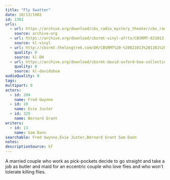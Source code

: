 ```yaml
---
title: "Fly Swatter"
date: 10/13/1982
id: 1381
urls: 
  - url: https://archive.org/download/cbs_radio_mystery_theater/cbs_radio_mystery_theater-1351-1399.zip/cbs_radio_mystery_theater-1351-1399%2Fcbsrmt_1381_fly_swatter.mp3
    source: archive-org
  - url: https://archive.org/download/cbsrmt-vinyl-afrts/CBSRMT-821013-1381-Fly-Swatter_afrts.mp3
    source: kl-vinyl
  - url: http://cbsrmt.thelongtrek.com/DH/CBSRMT%20-%20821013%201381%20Fly%20Swatter_dh.mp3
    quality: 0
    source: kl-DH
  - url: https://archive.org/download/cbsrmt-david-oxford-boa-collection/CBSRMT-821013-1381-Fly-Swatter-(AFRTS)-(256-44)-{BoA}.mp3
    quality: 0
    source: kl-davidoboa
audioQuality: 0
tags: 
multipart: 0
actors:  
  - id: 204
    name: Fred Gwynne  
  - id: 10
    name: Evie Juster  
  - id: 325
    name: Bernard Grant
writers:  
  - id: 13
    name: Sam Dann
searchable: Fred Gwynne,Evie Juster,Bernard Grant Sam Dann
notes: 
descriptionSource: kf
---
```

A married couple who work as pick-pockets decide to go straight and take a job as butler and maid for an eccentric couple who love flies and who won't tolerate killing flies.